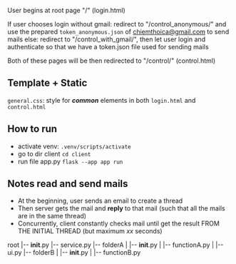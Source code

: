 User begins at root page "/" (login.html)

If user chooses login without gmail:
    redirect to "/control_anonymous/" and use the prepared `token_anonymous.json` of chiemthoica@gmail.com to send mails
else:
    redirect to "/control_with_gmail/", then let user login and authenticate so that we have a token.json file used for sending mails

Both of these pages will be then redirected to "/control/" (control.html)

## Template + Static
`general.css`: style for ***common*** elements in both `login.html` and `control.html`

## How to run
- activate venv: `.venv/scripts/activate`
- go to dir client `cd client`
- run file app.py `flask --app app run`

## Notes read and send mails
- At the beginning, user sends an email to create a thread
- Then server gets the mail and **reply** to that mail (such that all the mails are in the same thread)
- Concurrently, client constantly checks mail until get the result FROM THE INITIAL THREAD (but maximum *xx* seconds)

root
|-- __init__.py
|-- service.py
|-- folderA
|   |-- __init__.py
|   |-- functionA.py
|   |-- ui.py
|-- folderB
|   |-- __init__.py
|   |-- functionB.py